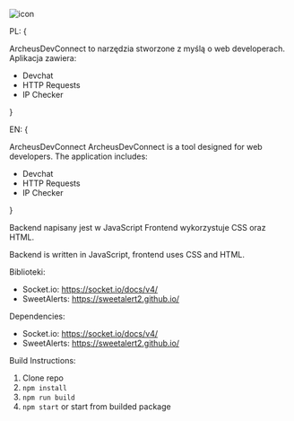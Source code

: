 

![icon](https://github.com/Hinol/ArcheusDevConnect/assets/146633504/98a6ad4d-75ce-44c5-b593-866cd20a63c8)



 PL: {

ArcheusDevConnect to narzędzia stworzone z myślą o web developerach. Aplikacja zawiera:

- Devchat
- HTTP Requests
- IP Checker
  
}


 EN: {

 ArcheusDevConnect 
  ArcheusDevConnect is a tool designed for web developers. The application includes:

  - Devchat
  - HTTP Requests
  - IP Checker
    
 }    



Backend napisany jest w  JavaScript Frontend wykorzystuje CSS oraz HTML.

Backend is written in JavaScript,  frontend uses CSS and HTML.

Biblioteki: 
- Socket.io:  https://socket.io/docs/v4/
- SweetAlerts: https://sweetalert2.github.io/
  
Dependencies:
- Socket.io:  https://socket.io/docs/v4/
- SweetAlerts: https://sweetalert2.github.io/

Build Instructions:

1) Clone repo
2) ``` npm install ```
3) ``` npm run build ```
4) ``` npm start ``` or start from builded package
